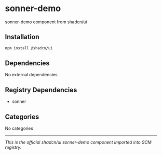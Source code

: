# sonner-demo

sonner-demo component from shadcn/ui

## Installation

```bash
npm install @shadcn/ui
```

## Dependencies

No external dependencies

## Registry Dependencies

- sonner

## Categories

No categories

---

*This is the official shadcn/ui sonner-demo component imported into SCM registry.*
